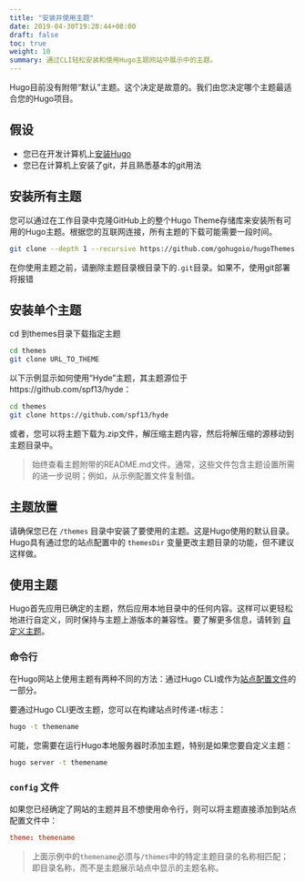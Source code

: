 ```yaml
---
title: "安装并使用主题"
date: 2019-04-30T19:28:44+08:00
draft: false
toc: true
weight: 10
summary: 通过CLI轻松安装和使用Hugo主题网站中展示中的主题。
---
```


Hugo目前没有附带“默认”主题。这个决定是故意的。我们由您决定哪个主题最适合您的Hugo项目。

## 假设

* 您已在开发计算机上[安装Hugo](../../getting-started/installing)
* 您已在计算机上安装了git，并且熟悉基本的git用法

## 安装所有主题

您可以通过在工作目录中克隆GitHub上的整个Hugo Theme存储库来安装所有可用的Hugo主题。根据您的互联网连接，所有主题的下载可能需要一段时间。

```bash
git clone --depth 1 --recursive https://github.com/gohugoio/hugoThemes.git themes
```

在你使用主题之前，请删除主题目录根目录下的`.git`目录。如果不，使用git部署将报错

## 安装单个主题

cd 到themes目录下载指定主题

```bash
cd themes
git clone URL_TO_THEME
```

以下示例显示如何使用“Hyde”主题，其主题源位于https://github.com/spf13/hyde：

```bash
cd themes
git clone https://github.com/spf13/hyde
```

或者，您可以将主题下载为.zip文件，解压缩主题内容，然后将解压缩的源移动到主题目录中。

> 始终查看主题附带的README.md文件。通常，这些文件包含主题设置所需的进一步说明；例如，从示例配置文件复制值。

## 主题放置

请确保您已在 `/themes` 目录中安装了要使用的主题。这是Hugo使用的默认目录。Hugo具有通过您的站点配置中的 `themesDir` 变量更改主题目录的功能，但不建议这样做。

## 使用主题

Hugo首先应用已确定的主题，然后应用本地目录中的任何内容。这样可以更轻松地进行自定义，同时保持与主题上游版本的兼容性。要了解更多信息，请转到 [自定义主题](../customizing/)。

### 命令行

在Hugo网站上使用主题有两种不同的方法：通过Hugo CLI或作为[站点配置文件](../../getting-started/configuration/)的一部分。

要通过Hugo CLI更改主题，您可以在构建站点时传递-t标志：

```bash
hugo -t themename
```

可能，您需要在运行Hugo本地服务器时添加主题，特别是如果您要自定义主题：

```bash
hugo server -t themename
```

### `config` 文件

如果您已经确定了网站的主题并且不想使用命令行，则可以将主题直接添加到站点配置文件中：

```toml
theme: themename
```

> 上面示例中的`themename`必须与`/themes`中的特定主题目录的名称相匹配；即目录名称，而不是主题展示站点中显示的主题名称。
